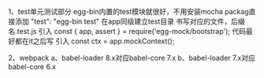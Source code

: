 1、test单元测试部分
    egg-bin内置的test模块就很好，不用安装mocha
    packag直接添加 "test": "egg-bin test"
    在app同级建立test目录
    书写对应的文件，后缀名.test.js
    引入 const { app, assert } = require('egg-mock/bootstrap');
    代码最好都在it之后写
    引入 const ctx = app.mockContext();

2、webpack
    a、babel-loader 8.x对应babel-core 7.x
    b、babel-loader 7.x对应babel-core 6.x